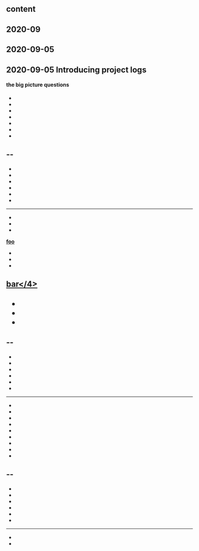
## content

## 2020-09

## 2020-09-05

## 2020-09-05 Introducing project logs

#### the big picture questions

-
-
-
-
-
-
-
--
-
-
-
-
-
-
-
---
-
-
-

<a name="foo" href="#foo"><strong>foo</strong></a>

-
-
-

<a name="bar" href="#bar"><h4>bar</4></a>
-
-
-
-
--
-
-
-
-
-
-
-
---
-
-
-
-
-
-
-
-
-
--
-
-
-
-
-
-
-
---
-
-
